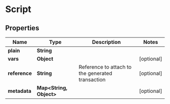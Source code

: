 

# Script


## Properties

| Name | Type | Description | Notes |
|------------ | ------------- | ------------- | -------------|
|**plain** | **String** |  |  |
|**vars** | **Object** |  |  [optional] |
|**reference** | **String** | Reference to attach to the generated transaction |  [optional] |
|**metadata** | **Map&lt;String, Object&gt;** |  |  [optional] |



